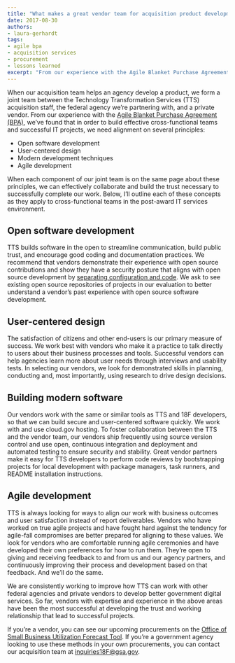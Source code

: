 ```yaml
---
title: "What makes a great vendor team for acquisition product development?"
date: 2017-08-30
authors:
- laura-gerhardt
tags:
- agile bpa
- acquisition services
- procurement
- lessons learned
excerpt: "From our experience with the Agile Blanket Purchase Agreement (BPA), we’ve found that in order to build effective cross-functional teams and successful IT projects, we need alignment on several principles"
---
```


When our acquisition team helps an agency develop a product, we form a joint team between the Technology Transformation Services (TTS) acquisition staff, the federal agency we’re partnering with, and a private vendor. From our experience with the [Agile Blanket Purchase Agreement (BPA)](https://18f.gsa.gov/our-work/agile-bpa/), we’ve found that in order to build effective cross-functional teams and successful IT projects, we need alignment on several principles:
- Open software development
- User-centered design
- Modern development techniques
- Agile development

When each component of our joint team is on the same page about these principles, we can effectively collaborate and build the trust necessary to successfully complete our work. Below, I’ll outline each of these concepts as they apply to cross-functional teams in the post-award IT services environment.

## Open software development

TTS builds software in the open to streamline communication, build public trust, and encourage good coding and documentation practices. We recommend that vendors demonstrate their experience with open source contributions and show they have a security posture that aligns with open source development by [separating configuration and code](https://12factor.net/config). We ask to see existing open source repositories of projects in our evaluation to better understand a vendor’s past experience with open source software development.

## User-centered design

The satisfaction of citizens and other end-users is our primary measure of success. We work best with vendors who make it a practice to talk directly to users about their business processes and tools. Successful vendors can help agencies learn more about user needs through interviews and usability tests. In selecting our vendors, we look for demonstrated skills in planning, conducting and, most importantly, using research to drive design decisions.

## Building modern software

Our vendors work with the same or similar tools as TTS and 18F developers, so that we can build secure and user-centered software quickly. We work with and use cloud.gov hosting. To foster collaboration between the TTS and the vendor team, our vendors ship frequently using source version control and use open, continuous integration and deployment and automated testing to ensure security and stability. Great vendor partners make it easy for TTS developers to perform code reviews by bootstrapping projects for local development with package managers, task runners, and README installation instructions.

## Agile development

TTS is always looking for ways to align our work with business outcomes and user satisfaction instead of report deliverables. Vendors who have worked on true agile projects and have fought hard against the tendency for agile-fall compromises are better prepared for aligning to these values. We look for vendors who are comfortable running agile ceremonies and have developed their own preferences for how to run them. They’re open to giving and receiving feedback to and from us and our agency partners, and continuously improving their process and development based on that feedback. And we’ll do the same.

We are consistently working to improve how TTS can work with other federal agencies and private vendors to develop better government digital services. So far, vendors with expertise and experience in the above areas have been the most successful at developing the trust and working relationship that lead to successful projects.   

If you’re a vendor, you can see our upcoming procurements on the [Office of Small Business Utilization Forecast Tool](https://hallways.cap.gsa.gov/app/#/x/forecast-of-contracting-opportunities). If you’re a government agency looking to use these methods in your own procurements, you can contact our acquisition team at [inquiries18F@gsa.gov](mailto:inquiries18F@gsa.gov).   
